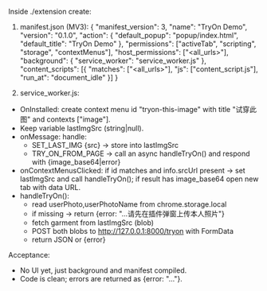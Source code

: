 Inside ./extension create:

1. manifest.json (MV3):
   {
   "manifest_version": 3,
   "name": "TryOn Demo",
   "version": "0.1.0",
   "action": { "default_popup": "popup/index.html", "default_title": "TryOn Demo" },
   "permissions": ["activeTab", "scripting", "storage", "contextMenus"],
   "host_permissions": ["<all_urls>"],
   "background": { "service_worker": "service_worker.js" },
   "content_scripts": [{
   "matches": ["<all_urls>"],
   "js": ["content_script.js"],
   "run_at": "document_idle"
   }]
   }

2. service_worker.js:

- OnInstalled: create context menu id "tryon-this-image" with title "试穿此图" and contexts ["image"].
- Keep variable lastImgSrc (string|null).
- onMessage: handle:
  - SET_LAST_IMG {src} -> store into lastImgSrc
  - TRY_ON_FROM_PAGE -> call an async handleTryOn() and respond with {image_base64|error}
- onContextMenusClicked: if id matches and info.srcUrl present -> set lastImgSrc and call handleTryOn(); if result has image_base64 open new tab with data URL.
- handleTryOn():
  - read userPhoto,userPhotoName from chrome.storage.local
  - if missing -> return {error: "...请先在插件弹窗上传本人照片"}
  - fetch garment from lastImgSrc (blob)
  - POST both blobs to http://127.0.0.1:8000/tryon with FormData
  - return JSON or {error}

Acceptance:

- No UI yet, just background and manifest compiled.
- Code is clean; errors are returned as {error: "..."}.
